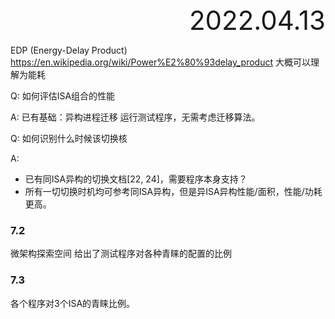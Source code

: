 <div style="text-align:right; font-size:3em;">2022.04.13</div>

EDP (Energy-Delay Product)
https://en.wikipedia.org/wiki/Power%E2%80%93delay_product
大概可以理解为能耗

Q: 如何评估ISA组合的性能

A: 已有基础：异构进程迁移
运行测试程序，无需考虑迁移算法。

Q: 如何识别什么时候该切换核

A:

* 已有同ISA异构的切换文档[22, 24]，需要程序本身支持？
* 所有一切切换时机均可参考同ISA异构，但是异ISA异构性能/面积，性能/功耗更高。

### 7.2

微架构探索空间
给出了测试程序对各种青睐的配置的比例

### 7.3

各个程序对3个ISA的青睐比例。
